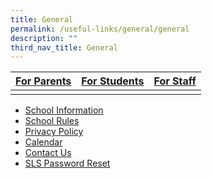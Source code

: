 ```yaml
---
title: General
permalink: /useful-links/general/general
description: ""
third_nav_title: General
---
```

| [For Parents](https://moe-wellingtonpri-staging.netlify.app/useful-links/for-parents) | [For Students](https://moe-wellingtonpri-staging.netlify.app/useful-links/for-students) | [For Staff](https://moe-wellingtonpri-staging.netlify.app/useful-links/for-staff) |
| -------- | -------- | -------- |
| | | |

* [School Information](https://moe-wellingtonpri-staging.netlify.app/useful-links/general/school-information)
* [School Rules](https://moe-wellingtonpri-staging.netlify.app/useful-links/general/school-rules)
* [Privacy Policy](https://moe-wellingtonpri-staging.netlify.app/privacy/)
* [Calendar](https://wellingtonpri-moe-edu-sg-admin.cwp.sg/useful-links/calendar)
* [Contact Us](https://wellingtonpri-moe-edu-sg-admin.cwp.sg/useful-links/contact-us)
* [SLS Password Reset](https://docs.google.com/forms/d/e/1FAIpQLSfiwrDGu9lZyUEzZzUhKfAvamcoTMYJ-f_SvRiFZNAUZfiNbQ/viewform)